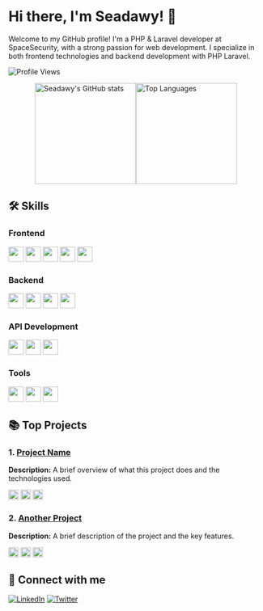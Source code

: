 <!-- GitHub Profile Readme -->

# Hi there, I'm Seadawy! 👋

Welcome to my GitHub profile! I'm a PHP & Laravel developer at SpaceSecurity, with a strong passion for web development. I specialize in both frontend technologies and backend development with PHP Laravel.

<p>
  <img src="https://komarev.com/ghpvc/?username=seadawy&style=flat&color=blue" alt="Profile Views" />
</p>

<!-- GitHub Stats and Top Languages -->
<p style="display: flex; align-items: center; justify-content: center"> 
  <a href="#">
    <img src="https://github-readme-stats.vercel.app/api?username=seadawy&show_icons=true&theme=radical" height=200 align="center" alt="Seadawy's GitHub stats" />
  </a>
  <a href="#">
    <img src="https://github-readme-stats.vercel.app/api/top-langs/?username=seadawy&layout=donut&theme=radical" height=200 align="center"  alt="Top Languages" />
  </a>
</p>

## 🛠 Skills

### Frontend
<img src="https://img.shields.io/badge/HTML5-E34F26?style=for-the-badge&logo=html5&logoColor=white" height="30"> <img src="https://img.shields.io/badge/CSS3-1572B6?style=for-the-badge&logo=css3&logoColor=white" height="30"> <img src="https://img.shields.io/badge/JavaScript-F7DF1E?style=for-the-badge&logo=javascript&logoColor=black" height="30"> 
<img src="https://img.shields.io/badge/React-61DAFB?style=for-the-badge&logo=react&logoColor=black" height="30"> <img src="https://img.shields.io/badge/Tailwind_CSS-38B2AC?style=for-the-badge&logo=tailwind-css&logoColor=white" height="30">

### Backend
<img src="https://img.shields.io/badge/PHP-777BB4?style=for-the-badge&logo=php&logoColor=white" height="30"> <img src="https://img.shields.io/badge/Laravel-FF2D20?style=for-the-badge&logo=laravel&logoColor=white" height="30"> <img src="https://img.shields.io/badge/MySQL-4479A1?style=for-the-badge&logo=mysql&logoColor=white" height="30"> <img src="https://img.shields.io/badge/Docker-2496ED?style=for-the-badge&logo=docker&logoColor=white" height="30">

### API Development
<img src="https://img.shields.io/badge/RESTful_APIs-4CAF50?style=for-the-badge&logo=api&logoColor=white" height="30"> <img src="https://img.shields.io/badge/Postman-FF6C37?style=for-the-badge&logo=postman&logoColor=white" height="30"> <img src="https://img.shields.io/badge/Swagger-85EA2D?style=for-the-badge&logo=swagger&logoColor=black" height="30">

### Tools
<img src="https://img.shields.io/badge/Git-F05032?style=for-the-badge&logo=git&logoColor=white" height="30"> <img src="https://img.shields.io/badge/GitHub-181717?style=for-the-badge&logo=github&logoColor=white" height="30"> <img src="https://img.shields.io/badge/VS_Code-007ACC?style=for-the-badge&logo=visual-studio-code&logoColor=white" height="30">

## 📚 Top Projects

### 1. [Project Name](https://github.com/seadawy/project-name)
**Description:** A brief overview of what this project does and the technologies used.

<img src="https://img.shields.io/badge/PHP-777BB4?style=flat-square&logo=php&logoColor=white" height="20"> <img src="https://img.shields.io/badge/Laravel-FF2D20?style=flat-square&logo=laravel&logoColor=white" height="20"> <img src="https://img.shields.io/badge/React-61DAFB?style=flat-square&logo=react&logoColor=black" height="20">

### 2. [Another Project](https://github.com/seadawy/another-project)
**Description:** A brief description of the project and the key features.

<img src="https://img.shields.io/badge/JavaScript-F7DF1E?style=flat-square&logo=javascript&logoColor=black" height="20"> <img src="https://img.shields.io/badge/Tailwind_CSS-38B2AC?style=flat-square&logo=tailwind-css&logoColor=white" height="20"> <img src="https://img.shields.io/badge/MySQL-4479A1?style=flat-square&logo=mysql&logoColor=white" height="20">

## 🔗 Connect with me

[![LinkedIn](https://img.shields.io/badge/LinkedIn-0077B5?style=for-the-badge&logo=linkedin&logoColor=white)](https://www.linkedin.com/in/rhonda-holmes) 
[![Twitter](https://img.shields.io/badge/Twitter-1DA1F2?style=for-the-badge&logo=twitter&logoColor=white)](https://twitter.com/seadawy)
